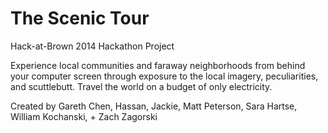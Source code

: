 The Scenic Tour
============

Hack-at-Brown 2014 Hackathon Project

Experience local communities and faraway neighborhoods from behind your computer screen through exposure to the local imagery, peculiarities, and scuttlebutt.
Travel the world on a budget of only electricity.

Created by Gareth Chen, Hassan, Jackie, Matt Peterson, Sara Hartse, William Kochanski, + Zach Zagorski
